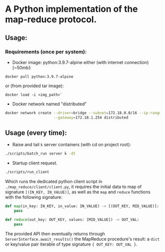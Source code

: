 # A Python implementation of the map-reduce protocol.

## Usage:
### Requirements (once per system):

- Docker image: python:3.9.7-alpine
either (with internet connection) [~50mb]:
```
docker pull python:3.9.7-alpine
```
or (from provided tar image):
```
docker load -i <img_path>`
```

- Docker network named "distributed"
```bash
docker network create --driver=bridge --subnet=172.18.0.0/16 --ip-range=172.18.1.0/25  \
                      --gateway=172.18.1.254 distributed
```

## Usage (every time):

- Raise and tail `k` server containers (with cd on project root):
```bash
./scripts/batch_run server k -dt
```

- Startup client request.
```bash
./scripts/run_client
```
Which runs the dedicated python client script in `./map_reduce/client/client.py`, it requires the initial data to map of signature `[(IN_KEY, IN_VALUE)]`, as well as the `map` and `reduce` functions with the following signature:
```python
def map(in_key: IN_KEY, in_value: IN_VALUE) -> [(OUT_KEY, MID_VALUE)]:
    pass

def reduce(out_key: OUT_KEY, values: [MID_VALUE]) -> OUT_VAL:
    pass
```
The provided API then eventually returns through `ServerInterface.await_results()` the MapReduce procedure's result: a `dict` or key/value pair iterable of type signature `{ OUT_KEY: OUT_VAL }`.
